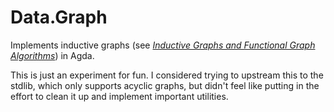 # Data.Graph

Implements inductive graphs (see [*Inductive Graphs and Functional Graph
Algorithms*](https://web.engr.oregonstate.edu/~erwig/papers/InductiveGraphs_JFP01.pdf))
in Agda.

This is just an experiment for fun. I considered trying to upstream this to the
stdlib, which only supports acyclic graphs, but didn't feel like putting in the
effort to clean it up and implement important utilities.
